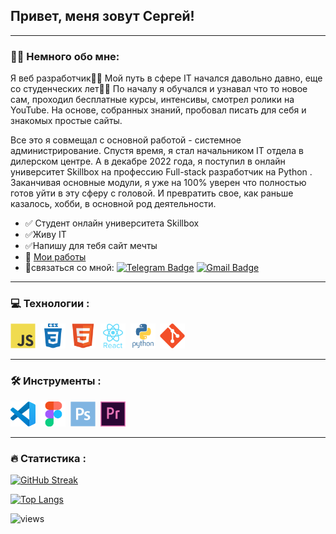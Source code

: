 ## Привет, меня зовут Сергей!
---
### :man_technologist: Немного обо мне:
Я веб разработчик✌🏼 Мой путь в сфере IT начался давольно давно, еще со студенческих лет☝🏼 По началу я обучался и узнавал что то новое сам, проходил бесплатные курсы, интенсивы,  смотрел ролики на YouTube. На основе, собранных знаний, пробовал писать для себя и знакомых простые сайты. 

Все это я совмещал с основной работой - системное администрирование. Спустя время, я стал начальником IT отдела в дилерском центре. А в декабре 2022 года, я поступил в онлайн университет  Skillbox  на профессию  Full-stack разработчик на Python . Заканчивая основные модули, я уже на 100% уверен что  полностью готов уйти в эту сферу с головой. И превратить свое, как раньше казалось, хобби, в основной род деятельности.
<ul>
  <li>✅ Студент онлайн университета Skillbox</li>
  
  <li>✅Живу IT</li>
  
  <li>✅Напишу для тебя сайт мечты </li>
    <li>
    💼 <a href="https://simplegood42-bit.github.io/">Мои работы</a>
  </li>
  <li>
    <div id="badges">
      📧связаться со мной: 
      <a href="https://t.me/Simplegood42"><img src="https://img.shields.io/badge/telegram-blue?logo=telegram&labelColor=white" alt="Telegram Badge"/></a>
      <a href="mailto:sssssmishko75800@gmail.com"><img src="https://img.shields.io/badge/gmail-coral?logo=gmail&labelColor=white" alt="Gmail Badge"/></a>
    </div>
  </li>
</ul>

---

### :computer: Технологии :

<div>
  <img src="https://github.com/devicons/devicon/blob/master/icons/javascript/javascript-original.svg" title="JavaScript" alt="JavaScript" width="40" height="40"/>&nbsp;
  <img src="https://github.com/devicons/devicon/blob/master/icons/css3/css3-plain-wordmark.svg"  title="CSS3" alt="CSS" width="40" height="40"/>&nbsp;
  <img src="https://github.com/devicons/devicon/blob/master/icons/html5/html5-original.svg" title="HTML5" alt="HTML" width="40" height="40"/>&nbsp;
  <img src="https://github.com/devicons/devicon/blob/master/icons/react/react-original-wordmark.svg" title="React" alt="React" width="40" height="40"/>&nbsp;
  <img src="https://github.com/devicons/devicon/blob/master/icons/python/python-original-wordmark.svg" title="Python" alt="Python" width="40" height="40"/>&nbsp;
  <img src="https://github.com/devicons/devicon/blob/master/icons/git/git-original.svg" title="Git" **alt="Git" width="40" height="40"/>
</div>

---

### :hammer_and_wrench: Инструменты :

<div>
  <img src="https://github.com/devicons/devicon/blob/master/icons/vscode/vscode-original.svg" title="vscode" alt="vscode" width="40" height="40"/>&nbsp;
  <img src="https://github.com/devicons/devicon/blob/master/icons/figma/figma-original.svg"  title="figma" alt="figma" width="40" height="40"/>&nbsp;
  <img src="https://github.com/devicons/devicon/blob/master/icons/photoshop/photoshop-plain.svg" title="photoshop" alt="photoshop" width="40" height="40"/>&nbsp;
  <img src="https://github.com/devicons/devicon/blob/master/icons/premierepro/premierepro-original.svg" title="premierepro" alt="premierepro" width="40" height="40"/>&nbsp;
</div>

---

### :fire: Статистика :

[![GitHub Streak](http://github-readme-streak-stats.herokuapp.com?user=SimpleGood42-bit&theme=dark&locale=ru)](https://git.io/streak-stats)

[![Top Langs](https://github-readme-stats.vercel.app/api/top-langs/?username=SimpleGood42-bit&layout=compact&theme=dark&locale=ru&custom_title=Часто%20используемые%20языки)](https://github.com/anuraghazra/github-readme-stats)

<img src="https://komarev.com/ghpvc/?username=SimpleGood42-bit&style=flat-square&color=blue" alt="views"/>
